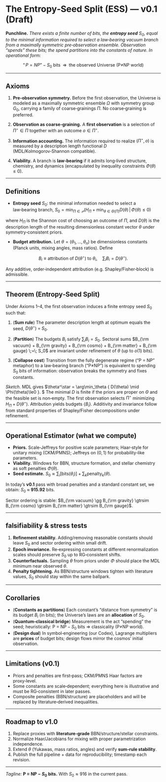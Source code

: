 
# The Entropy‑Seed Split (ESS) — v0.1 (Draft)

**Punchline.** *There exists a finite number of bits, the **entropy seed** $S_0$, equal to the minimal information required to select a law‑bearing vacuum branch from a maximally symmetric pre‑observation ensemble. Observation “spends” these bits; the spend partitions into the constants of nature. In operational form:*

```math
{“P = NP”} \;-\; S_0\ \text{bits} \;\;\Longrightarrow\;\; \text{the observed Universe (P≠NP world)}
```
---

## Axioms

1. **Pre‑observation symmetry.** Before the first observation, the Universe is modeled as a maximally symmetric ensemble $\Omega$ with symmetry group $G_0$, carrying a family of coarse‑grainings $\Pi$. No coarse‑graining is preferred.

2. **Observation as coarse‑graining.** A **first observation** is a selection of $\Pi^\star\in\Pi$ together with an outcome $o\in \Pi^\star$.

3. **Information accounting.** The information required to realize $(\Pi^\star,o)$ is measured by a description length functional $D$ (MDL/Kolmogorov‑Shannon compatible).

4. **Viability.** A branch is **law‑bearing** if it admits long‑lived structure, chemistry, and dynamics (encapsulated by inequality constraints $\Phi(\theta)\le 0$).

---

## Definitions

- **Entropy seed** $S_0$: the minimal information needed to select a law‑bearing branch,
$S_0 = \min_{\Pi \in \mathcal{P}} \Big( H_\Pi + \min_{\theta \in \Theta(\Pi)} D(\theta) \,\big|\, \Phi(\theta)\le 0 \Big)$

where $H_\Pi$ is the Shannon cost of choosing an outcome of $\Pi$, and $D(\theta)$ is the description length of the resulting dimensionless constant vector $\theta$ under symmetry‑consistent priors.

- **Budget attribution.** Let $\theta=(\theta_1,\dots,\theta_n)$ be dimensionless constants (Planck units, mixing angles, mass ratios). Define
```math
B_i \equiv \text{attribution of } D(\theta^\star) \text{ to } \theta_i,
\quad \sum_i B_i = D(\theta^\star).
```

Any additive, order‑independent attribution (e.g. Shapley/Fisher‑block) is admissible.

---

## Theorem (Entropy‑Seed Split)

Under Axioms 1–4, the first observation induces a finite entropy seed $S_0$ such that:

1. (**Sum rule**) The parameter description length at optimum equals the seed,
$D(\theta^\star) \;=\; S_0.$

2. (**Partition**) The budgets $B_i$ satisfy $\sum_i B_i = S_0$. Sectoral sums
$B_{\rm vacuum} + B_{\rm gravity} + B_{\rm cosmo} + B_{\rm matter} + B_{\rm gauge} \;=\; S_0$
are invariant under refinement of $\theta$ (up to $o(1)$ bits).

3. (**Collapse cost**) Transition from the fully degenerate regime (“P = NP” metaphor) to a law‑bearing branch (“P≠NP”) is equivalent to spending $S_0$ bits of information: observation breaks the symmetry and fixes constants.

*Sketch.* MDL gives
$\theta^\star = \arg\min_\theta \{ D(\theta) \mid \Phi(\theta)\le0 \}.
$
The minimal $D$ is finite if the priors are proper on $\Theta$ and the feasible set is non‑empty. The first observation selects $\Pi^\star$ minimizing $H_\Pi+ D(\theta^\star)$. Attribution yields budgets $\{B_i\}$. Additivity and invariance follow from standard properties of Shapley/Fisher decompositions under refinement.

---

## Operational Estimator (what we compute)

- **Priors.** Scale‑Jeffreys for positive scale parameters; Haar‑style for unitary mixing (CKM/PMNS); Jeffreys on $(0,1)$ for probability‑like parameters.
- **Viability.** Windows for BBN, structure formation, and stellar chemistry as soft penalties $\Phi(\theta)$.
- **Seed estimate.** $S_0 \approx \sum_i \big[\text{bits}(\theta_i)\big] + \sum_k \text{penalty}_k(\theta)$.

In today’s **v0.1** pass with broad penalties and a standard constant set, we obtain:
$S_0 \;\approx\; \mathbf{915.92}\ \text{bits.}$

Sector ordering is stable: $B_{\rm vacuum} \gg B_{\rm gravity} \gtrsim B_{\rm cosmo} \gtrsim B_{\rm matter} \gtrsim B_{\rm gauge}$.

---

## falsifiability & stress tests

1. **Refinement stability.** Adding/removing reasonable constants should leave $S_0$ and sector ordering within small drift.
2. **Epoch invariance.** Re‑expressing constants at different renormalization scales should preserve $S_0$ up to RG‑consistent shifts.
3. **Counterfactuals.** Sampling $\theta$ from priors under $\Phi$ should place the MDL minimum near observed $\theta$.
4. **Penalty tightening.** As BBN/structure windows tighten with literature values, $S_0$ should stay within the same ballpark.

---

## Corollaries

- (**Constants as partitions**) Each constant’s “distance from symmetry” is its budget $B_i$ (in bits); the Universe’s laws are an **allocation** of $S_0$.
- (**Quantum‑classical bridge**) Measurement is the act “spending” the seed; heuristically: $\text{P = NP} - S_0$ bits $\Rightarrow$ classicality (P≠NP world).
- (**Design dual**) In symbol‑engineering (our Codex), Lagrange multipliers are **prices** of budget bits; design flows mirror the cosmos’ initial observation.

---

## Limitations (v0.1)

- Priors and penalties are first‑pass; CKM/PMNS Haar factors are proxy‑level.
- Some constants are scale‑dependent; everything here is illustrative and must be RG‑consistent in later passes.
- Composite penalties (BBN/structure) are placeholders and will be replaced by literature‑derived inequalities.

---

## Roadmap to v1.0

1. Replace proxies with **literature‑grade** BBN/structure/stellar constraints.
2. Normalize Haar/Jacobians for mixing with proper parametrization independence.
3. Extend $\theta$ (Yukawas, mass ratios, angles) and verify **sum‑rule stability**.
4. Publish the full pipeline + data for reproducibility; timestamp each revision.

---

*Tagline:* **P = NP − $S_0$ bits.** With $S_0 \approx 916$ in the current pass.
